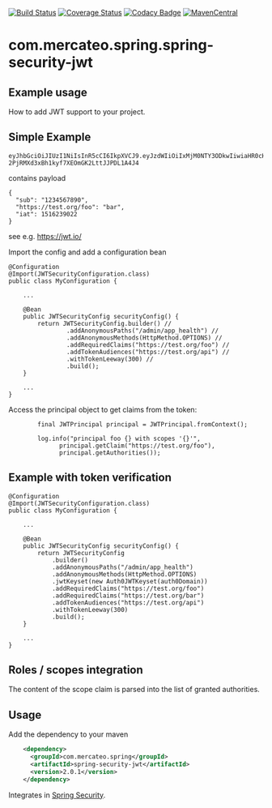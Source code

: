 [![Build Status](https://travis-ci.org/Mercateo/spring-security-jwt.svg?branch=master)](https://travis-ci.org/Mercateo/spring-security-jwt)
[![Coverage Status](https://coveralls.io/repos/github/Mercateo/spring-security-jwt/badge.svg?branch=master)](https://coveralls.io/github/Mercateo/spring-security-jwt?branch=master)
[![Codacy Badge](https://api.codacy.com/project/badge/Grade/2f1e375a4f624da59f0dd732e83c491f)](https://app.codacy.com/app/wuan/spring-security-jwt?utm_source=github.com&utm_medium=referral&utm_content=Mercateo/spring-security-jwt&utm_campaign=badger)
[![MavenCentral](https://img.shields.io/maven-central/v/com.mercateo.spring/spring-security-jwt.svg)](http://search.maven.org/#search%7Cgav%7C1%7Cg%3A%22com.mercateo.spring%22%20AND%20a%3A%22spring-security-jwt%22)

# com.mercateo.spring.spring-security-jwt

## Example usage
How to add JWT support to your project.

## Simple Example
```
eyJhbGciOiJIUzI1NiIsInR5cCI6IkpXVCJ9.eyJzdWIiOiIxMjM0NTY3ODkwIiwiaHR0cHM6Ly90ZXN0Lm9yZy9mb28iOiJiYXIiLCJpYXQiOjE1MTYyMzkwMjJ9.Ujx0Lo-2PjRMXd3xBh1kyf7XEOmGK2LttJJPDL1A4J4
```
contains payload
```
{
  "sub": "1234567890",
  "https://test.org/foo": "bar",
  "iat": 1516239022
}
```
see e.g. https://jwt.io/


Import the config and add a configuration bean
```
@Configuration
@Import(JWTSecurityConfiguration.class)
public class MyConfiguration {

    ...
    
    @Bean
    public JWTSecurityConfig securityConfig() {
        return JWTSecurityConfig.builder() //
                .addAnonymousPaths("/admin/app_health") //
                .addAnonymousMethods(HttpMethod.OPTIONS) //
                .addRequiredClaims("https://test.org/foo") //
                .addTokenAudiences("https://test.org/api") //
                .withTokenLeeway(300) //
                .build();
    }

    ...
}
```

Access the principal object to get claims from the token:

```
        final JWTPrincipal principal = JWTPrincipal.fromContext();

        log.info("principal foo {} with scopes '{}'",
              principal.getClaim("https://test.org/foo"),
              principal.getAuthorities());
```

## Example with token verification

```$java
@Configuration
@Import(JWTSecurityConfiguration.class)
public class MyConfiguration {

    ...
    
    @Bean
    public JWTSecurityConfig securityConfig() {
        return JWTSecurityConfig
            .builder()
            .addAnonymousPaths("/admin/app_health")
            .addAnonymousMethods(HttpMethod.OPTIONS)
            .jwtKeyset(new Auth0JWTKeyset(auth0Domain))
            .addRequiredClaims("https://test.org/foo")
            .addRequiredClaims("https://test.org/bar")
            .addTokenAudiences("https://test.org/api")
            .withTokenLeeway(300)
            .build();
    }

    ...
}
```

## Roles / scopes integration

The content of the scope claim is parsed into the list of granted authorities.

## Usage
Add the dependency to your maven
```xml
    <dependency>
      <groupId>com.mercateo.spring</groupId>
      <artifactId>spring-security-jwt</artifactId>
      <version>2.0.1</version>
    </dependency>
```
Integrates in [Spring Security](https://spring.io/projects/spring-security).